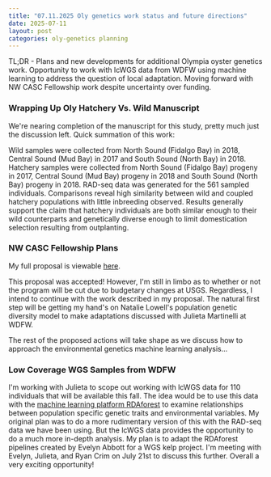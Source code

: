 ```yaml
---
title: "07.11.2025 Oly genetics work status and future directions"
date: 2025-07-11
layout: post
categories: oly-genetics planning
---
```


TL;DR - Plans and new developments for additional Olympia oyster genetics work. Opportunity to work with lcWGS data from WDFW using machine learning to address the question of local adaptation. Moving forward with NW CASC Fellowship work despite uncertainty over funding.

### Wrapping Up Oly Hatchery Vs. Wild Manuscript

We're nearing completion of the manuscript for this study, pretty much just the discussion left. Quick summation of this work:

Wild samples were collected from North Sound (Fidalgo Bay) in 2018, Central Sound (Mud Bay) in 2017 and South Sound (North Bay) in 2018. Hatchery samples were collected from North Sound (Fidalgo Bay) progeny in 2017, Central Sound (Mud Bay) progeny in 2018 and South Sound (North Bay) progeny in 2018. RAD-seq data was generated for the 561 sampled individuals. Comparisons reveal high similarity between wild and coupled hatchery populations with little inbreeding observed. Results generally support the claim that hatchery individuals are both similar enough to their wild counterparts and genetically diverse enough to limit domestication selection resulting from outplanting.

### NW CASC Fellowship Plans

My full proposal is viewable [here](https://drive.google.com/file/d/1yUZqAiWfettta87yr24n2hc1B9EvBNYd/view?usp=sharing).

This proposal was accepted! However, I'm still in limbo as to whether or not the program will be cut due to budgetary changes at USGS. Regardless, I intend to continue with the work described in my proposal. The natural first step will be getting my hand's on Natalie Lowell's population genetic diversity model to make adaptations discussed with Julieta Martinelli at WDFW.

The rest of the proposed actions will take shape as we discuss how to approach the environmental genetics machine learning analysis...

### Low Coverage WGS Samples from WDFW

I'm working with Julieta to scope out working with lcWGS data for 110 individuals that will be available this fall. The idea would be to use this data with the [machine learning platform RDAforest](https://www.biorxiv.org/content/10.1101/2024.10.21.619525v1) to examine relationships between population specific genetic traits and environmental variables. My original plan was to do a more rudimentary version of this with the RAD-seq data we have been using. But the lcWGS data provides the opportunity to do a much more in-depth analysis. My plan is to adapt the RDAforest pipelines created by Evelyn Abbott for a WGS kelp project. I'm meeting with Evelyn, Julieta, and Ryan Crim on July 21st to discuss this further. Overall a very exciting opportunity!
